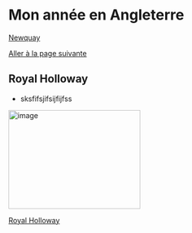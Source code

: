 # Mon année en Angleterre

[Newquay](test/folder/Newquay.md)

[Aller à la page suivante](Newquay.md)

## Royal Holloway 

- sksfifsjifsijfijfss

<img width="259" height="194" alt="image" src="https://github.com/user-attachments/assets/6f198290-d0c3-4c00-9b79-c7eeab8ff12c" />

[Royal Holloway](https://www.royalholloway.ac.uk/)
